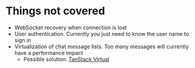# Things not covered

- WebSocket recovery when connection is lost
- User authentication. Currently you just need to know the user name to sign in
- Virtualization of chat message lists. Too many messages will currently have a performance impact
  - Possible solution: [TanStack Virtual](https://tanstack.com/virtual/latest/docs/introduction)

